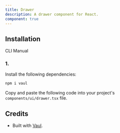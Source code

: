 ```yaml
---
title: Drawer
description: A drawer component for React.
component: true
---
```


## Installation

CLI
Manual

### 1.

Install the following dependencies:

```bash
npm i vaul
```

Copy and paste the following code into your project's `components/ui/drawer.tsx` file.

## Credits

- Built with [Vaul](https://vaul.emilkowal.ski/getting-started).
